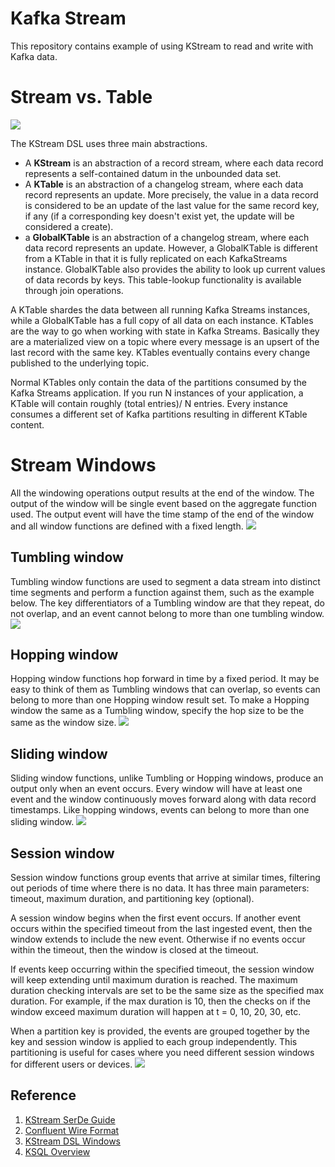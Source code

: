 # Kafka Stream
This repository contains example of using KStream to read and write with Kafka data.
# Stream vs. Table
![](https://www.rittmanmead.com/blog/content/images/2017/09/StreamVSTableAcc.gif)

The KStream DSL uses three main abstractions. 
* A **KStream** is an abstraction of a record stream, where each data record represents a self-contained datum in the unbounded data set. 
* A **KTable** is an abstraction of a changelog stream, where each data record represents an update. More precisely, the value in a data record is considered to be an update of the last value for the same record key, if any (if a corresponding key doesn't exist yet, the update will be considered a create).
* a **GlobalKTable** is an abstraction of a changelog stream, where each data record represents an update. However, a GlobalKTable is different from a KTable in that it is fully replicated on each KafkaStreams instance. GlobalKTable also provides the ability to look up current values of data records by keys. This table-lookup functionality is available through join operations.

A KTable shardes the data between all running Kafka Streams instances, while a GlobalKTable has a full copy of all data on each instance. KTables are the way to go when working with state in Kafka Streams. Basically they are a materialized view on a topic where every message is an upsert of the last record with the same key. KTables eventually contains every change published to the underlying topic.

Normal KTables only contain the data of the partitions consumed by the Kafka Streams application. If you run N instances of your application, a KTable will contain roughly (total entries)/ N entries. Every instance consumes a different set of Kafka partitions resulting in different KTable content.

# Stream Windows
All the windowing operations output results at the end of the window. The output of the window will be single event based on the aggregate function used. The output event will have the time stamp of the end of the window and all window functions are defined with a fixed length.
![](https://docs.microsoft.com/en-us/azure/stream-analytics/media/stream-analytics-window-functions/stream-analytics-window-functions-conceptual.png)
## Tumbling window
Tumbling window functions are used to segment a data stream into distinct time segments and perform a function against them, such as the example below. The key differentiators of a Tumbling window are that they repeat, do not overlap, and an event cannot belong to more than one tumbling window.
![](https://docs.microsoft.com/en-us/azure/stream-analytics/media/stream-analytics-window-functions/stream-analytics-window-functions-tumbling-intro.png)
## Hopping window
Hopping window functions hop forward in time by a fixed period. It may be easy to think of them as Tumbling windows that can overlap, so events can belong to more than one Hopping window result set. To make a Hopping window the same as a Tumbling window, specify the hop size to be the same as the window size.
![](https://docs.microsoft.com/en-us/azure/stream-analytics/media/stream-analytics-window-functions/stream-analytics-window-functions-hopping-intro.png)
## Sliding window
Sliding window functions, unlike Tumbling or Hopping windows, produce an output only when an event occurs. Every window will have at least one event and the window continuously moves forward along with data record timestamps. Like hopping windows, events can belong to more than one sliding window.
![](https://docs.microsoft.com/en-us/azure/stream-analytics/media/stream-analytics-window-functions/stream-analytics-window-functions-sliding-intro.png)

## Session window 
Session window functions group events that arrive at similar times, filtering out periods of time where there is no data. It has three main parameters: timeout, maximum duration, and partitioning key (optional).

A session window begins when the first event occurs. If another event occurs within the specified timeout from the last ingested event, then the window extends to include the new event. Otherwise if no events occur within the timeout, then the window is closed at the timeout.

If events keep occurring within the specified timeout, the session window will keep extending until maximum duration is reached. The maximum duration checking intervals are set to be the same size as the specified max duration. For example, if the max duration is 10, then the checks on if the window exceed maximum duration will happen at t = 0, 10, 20, 30, etc.

When a partition key is provided, the events are grouped together by the key and session window is applied to each group independently. This partitioning is useful for cases where you need different session windows for different users or devices.
![](https://docs.microsoft.com/en-us/azure/stream-analytics/media/stream-analytics-window-functions/stream-analytics-window-functions-session-intro.png)

## Reference
1. [KStream SerDe Guide](https://docs.confluent.io/current/streams/developer-guide/datatypes.html#streams-developer-guide-serdes)
2. [Confluent Wire Format](https://docs.confluent.io/current/schema-registry/docs/serializer-formatter.html#wire-format)
3. [KStream DSL Windows](https://docs.confluent.io/current/streams/developer-guide/dsl-api.html#windowing)
4. [KSQL Overview](https://www.rittmanmead.com/blog/2017/10/ksql-streaming-sql-for-apache-kafka/)
